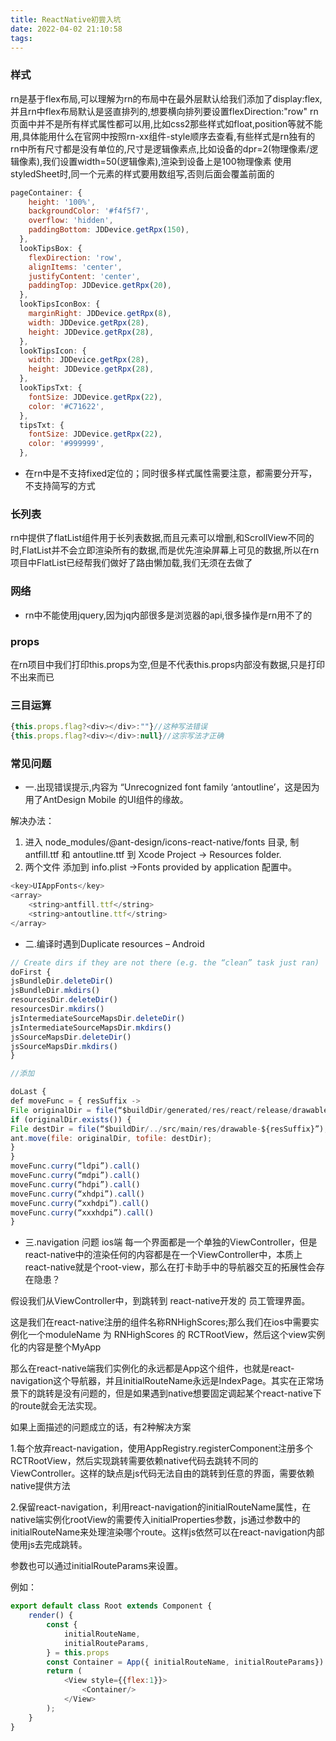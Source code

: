 ```yaml
---
title: ReactNative初尝入坑
date: 2022-04-02 21:10:58
tags:
---
```


### 样式
rn是基于flex布局,可以理解为rn的布局中在最外层默认给我们添加了display:flex,并且rn中flex布局默认是竖直排列的,想要横向排列要设置flexDirection:"row"
rn页面中并不是所有样式属性都可以用,比如css2那些样式如float,position等就不能用,具体能用什么在官网中按照rn-xx组件-style顺序去查看,有些样式是rn独有的
rn中所有尺寸都是没有单位的,尺寸是逻辑像素点,比如设备的dpr=2(物理像素/逻辑像素),我们设置width=50(逻辑像素),渲染到设备上是100物理像素
使用styledSheet时,同一个元素的样式要用数组写,否则后面会覆盖前面的


```js
pageContainer: {
    height: '100%',
    backgroundColor: '#f4f5f7',
    overflow: 'hidden',
    paddingBottom: JDDevice.getRpx(150),
  },
  lookTipsBox: {
    flexDirection: 'row',
    alignItems: 'center',
    justifyContent: 'center',
    paddingTop: JDDevice.getRpx(20),
  },
  lookTipsIconBox: {
    marginRight: JDDevice.getRpx(8),
    width: JDDevice.getRpx(28),
    height: JDDevice.getRpx(28),
  },
  lookTipsIcon: {
    width: JDDevice.getRpx(28),
    height: JDDevice.getRpx(28),
  },
  lookTipsTxt: {
    fontSize: JDDevice.getRpx(22),
    color: '#C71622',
  },
  tipsTxt: {
    fontSize: JDDevice.getRpx(22),
    color: '#999999',
  },
```
- 在rn中是不支持fixed定位的；同时很多样式属性需要注意，都需要分开写，不支持简写的方式

### 长列表

rn中提供了flatList组件用于长列表数据,而且元素可以增删,和ScrollView不同的时,FlatList并不会立即渲染所有的数据,而是优先渲染屏幕上可见的数据,所以在rn项目中FlatList已经帮我们做好了路由懒加载,我们无须在去做了



### 网络
- rn中不能使用jquery,因为jq内部很多是浏览器的api,很多操作是rn用不了的


### props
在rn项目中我们打印this.props为空,但是不代表this.props内部没有数据,只是打印不出来而已


### 三目运算


```js
{this.props.flag?<div></div>:""}//这种写法错误
{this.props.flag?<div></div>:null}//这宗写法才正确

```
  
### 常见问题

- 一.出现错误提示,内容为 “Unrecognized font family ‘antoutline’，这是因为用了AntDesign Mobile 的UI组件的缘故。

解决办法：
1. 进入 node_modules/@ant-design/icons-react-native/fonts 目录, 制 antfill.ttf 和 antoutline.ttf 到 Xcode Project -> Resources folder.
2. 两个文件 添加到 info.plist ->Fonts provided by application 配置中。

```js
<key>UIAppFonts</key>
<array>
    <string>antfill.ttf</string>
    <string>antoutline.ttf</string>
</array>
```

- 二.编译时遇到Duplicate resources – Android

```js
// Create dirs if they are not there (e.g. the “clean” task just ran)
doFirst {
jsBundleDir.deleteDir()
jsBundleDir.mkdirs()
resourcesDir.deleteDir()
resourcesDir.mkdirs()
jsIntermediateSourceMapsDir.deleteDir()
jsIntermediateSourceMapsDir.mkdirs()
jsSourceMapsDir.deleteDir()
jsSourceMapsDir.mkdirs()
}

//添加

doLast {
def moveFunc = { resSuffix ->
File originalDir = file(“$buildDir/generated/res/react/release/drawable-${resSuffix}”);
if (originalDir.exists()) {
File destDir = file(“$buildDir/../src/main/res/drawable-${resSuffix}”);
ant.move(file: originalDir, tofile: destDir);
}
}
moveFunc.curry(“ldpi”).call()
moveFunc.curry(“mdpi”).call()
moveFunc.curry(“hdpi”).call()
moveFunc.curry(“xhdpi”).call()
moveFunc.curry(“xxhdpi”).call()
moveFunc.curry(“xxxhdpi”).call()
}
```

- 三.navigation 问题
ios端 每一个界面都是一个单独的ViewController，但是react-native中的渲染任何的内容都是在一个ViewController中，本质上react-native就是个root-view，那么在打卡助手中的导航器交互的拓展性会存在隐患？

假设我们从ViewController中，到跳转到 react-native开发的 员工管理界面。

这是我们在react-native注册的组件名称RNHighScores;那么我们在ios中需要实例化一个moduleName 为 RNHighScores 的 RCTRootView，然后这个view实例化的内容是整个MyApp

那么在react-native端我们实例化的永远都是App这个组件，也就是react-navigation这个导航器，并且initialRouteName永远是IndexPage。其实在正常场景下的跳转是没有问题的，但是如果遇到native想要固定调起某个react-native下的route就会无法实现。

如果上面描述的问题成立的话，有2种解决方案

1.每个放弃react-navigation，使用AppRegistry.registerComponent注册多个RCTRootView，然后实现跳转需要依赖native代码去跳转不同的ViewController。这样的缺点是js代码无法自由的跳转到任意的界面，需要依赖native提供方法

2.保留react-navigation，利用react-navigation的initialRouteName属性，在native端实例化rootView的需要传入initialProperties参数，js通过参数中的initialRouteName来处理渲染哪个route。这样js依然可以在react-navigation内部使用js去完成跳转。

参数也可以通过initialRouteParams来设置。

例如：

```js
export default class Root extends Component {
    render() {
        const {
            initialRouteName,
            initialRouteParams,
        } = this.props
        const Container = App({ initialRouteName, initialRouteParams})
        return (
            <View style={{flex:1}}>
                <Container/>
            </View>
        );
    }
}
```
